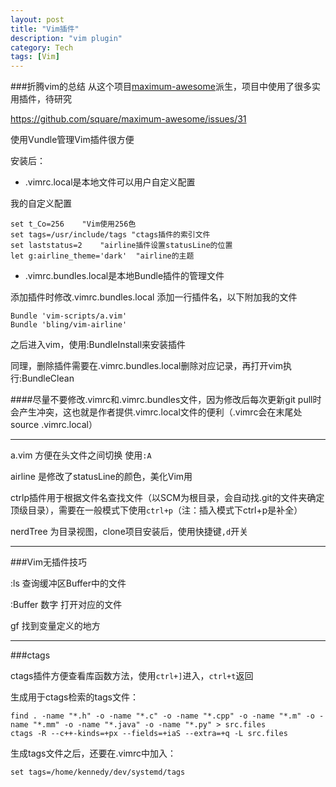 ```yaml
---
layout: post
title: "Vim插件"
description: "vim plugin"
category: Tech
tags: [Vim]
---
```



###折腾vim的总结
从这个项目[maximum-awesome](https://github.com/square/maximum-awesome)派生，项目中使用了很多实用插件，待研究

https://github.com/square/maximum-awesome/issues/31

使用Vundle管理Vim插件很方便

安装后：

* .vimrc.local是本地文件可以用户自定义配置

我的自定义配置

```
set t_Co=256	"Vim使用256色
set tags=/usr/include/tags "ctags插件的索引文件
set laststatus=2	"airline插件设置statusLine的位置
let g:airline_theme='dark'	"airline的主题
```


* .vimrc.bundles.local是本地Bundle插件的管理文件

添加插件时修改.vimrc.bundles.local 添加一行插件名，以下附加我的文件

```
Bundle 'vim-scripts/a.vim'
Bundle 'bling/vim-airline'
```
之后进入vim，使用:BundleInstall来安装插件

同理，删除插件需要在.vimrc.bundles.local删除对应记录，再打开vim执行:BundleClean

####尽量不要修改.vimrc和.vimrc.bundles文件，因为修改后每次更新git pull时会产生冲突，这也就是作者提供.vimrc.local文件的便利（.vimrc会在末尾处source .vimrc.local）

------

a.vim 方便在头文件之间切换 使用`:A`

airline 是修改了statusLine的颜色，美化Vim用

ctrlp插件用于根据文件名查找文件（以SCM为根目录，会自动找.git的文件夹确定顶级目录），需要在一般模式下使用`ctrl+p`（注：插入模式下ctrl+p是补全）

nerdTree 为目录视图，clone项目安装后，使用快捷键`,d`开关

------
###Vim无插件技巧

:ls		查询缓冲区Buffer中的文件

:Buffer 数字	打开对应的文件

gf	找到变量定义的地方

------
###ctags

ctags插件方便查看库函数方法，使用`ctrl+]`进入，`ctrl+t`返回

生成用于ctags检索的tags文件：

```
find . -name "*.h" -o -name "*.c" -o -name "*.cpp" -o -name "*.m" -o -name "*.mm" -o -name "*.java" -o -name "*.py" > src.files
ctags -R --c++-kinds=+px --fields=+iaS --extra=+q -L src.files
```

生成tags文件之后，还要在.vimrc中加入：

```
set tags=/home/kennedy/dev/systemd/tags
```